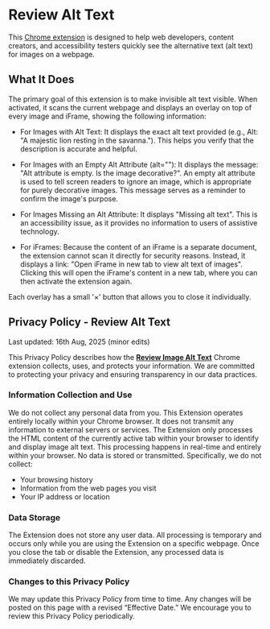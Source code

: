 # Review Alt Text
This [Chrome extension](https://chromewebstore.google.com/detail/review-alt-text-v4build/lgbpecaalejnpibeemnpellkiofhgpak?) is designed to help web developers, content creators, and accessibility testers quickly see the alternative text (alt text) for images on a webpage.

## What It Does
The primary goal of this extension is to make invisible alt text visible. When activated, it scans the current webpage and displays an overlay on top of every image and iFrame, showing the following information:

- For Images with Alt Text: It displays the exact alt text provided (e.g., Alt: "A majestic lion resting in the savanna."). This helps you verify that the description is accurate and helpful.

- For Images with an Empty Alt Attribute (alt=""): It displays the message: "Alt attribute is empty. Is the image decorative?". An empty alt attribute is used to tell screen readers to ignore an image, which is appropriate for purely decorative images. This message serves as a reminder to confirm the image's purpose.

- For Images Missing an Alt Attribute: It displays "Missing alt text". This is an accessibility issue, as it provides no information to users of assistive technology.

- For iFrames: Because the content of an iFrame is a separate document, the extension cannot scan it directly for security reasons. Instead, it displays a link: "Open iFrame in new tab to view alt text of images". Clicking this will open the iFrame's content in a new tab, where you can then activate the extension again.

Each overlay has a small '×' button that allows you to close it individually.

## Privacy Policy - Review Alt Text

Last updated: 16th Aug, 2025 (minor edits)

This Privacy Policy describes how the <strong><a href="https://chromewebstore.google.com/detail/review-image-alt-text/lgbpecaalejnpibeemnpellkiofhgpak" target="_blank">Review Image Alt Text</a></strong> Chrome extension collects, uses, and protects your information. We are committed to protecting your privacy and ensuring transparency in our data practices.

### Information Collection and Use
We do not collect any personal data from you. This Extension operates entirely locally within your Chrome browser. It does not transmit any information to external servers or services. The Extension only processes the HTML content of the currently active tab within your browser to identify and display image alt text. This processing happens in real-time and entirely within your browser. No data is stored or transmitted. Specifically, we do not collect:
- Your browsing history
- Information from the web pages you visit
- Your IP address or location

### Data Storage
The Extension does not store any user data. All processing is temporary and occurs only while you are using the Extension on a specific webpage. Once you close the tab or disable the Extension, any processed data is immediately discarded.

### Changes to this Privacy Policy
We may update this Privacy Policy from time to time. Any changes will be posted on this page with a revised “Effective Date.” We encourage you to review this Privacy Policy periodically.
